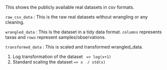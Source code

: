 This shows the publicly available real datasets in csv formats.

`raw_csv_data` : This is the raw real datasets without wrangling or any cleaning.

`wrangled_data` : This is the dataset in a tidy data format. `columns` represents taxas and `rows` represent samples/observations.

`transformed_data` : This is scaled and transformed wrangled_data.

1.   Log transformation of the dataset ` => log(x+1)`
2.  Standard scaling the dataset `=> x  / std(x)`
